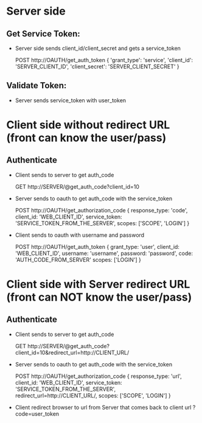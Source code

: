 # Server side

## Get Service Token:

 * Server side sends client_id/client_secret and gets a service_token

    POST http://OAUTH/get_auth_token
        {
            'grant_type': 'service',
            'client_id': 'SERVER_CLIENT_ID',
            'client_secret': 'SERVER_CLIENT_SECRET'
        }

## Validate Token:

 * Server sends service_token with user_token


# Client side without redirect URL (front can know the user/pass)

## Authenticate

 * Client sends to server to get auth_code

	GET http://SERVER/@get_auth_code?client_id=10

 * Server sends to oauth to get auth_code with the service_token

    POST http://OAUTH/get_authorization_code
        {
            response_type: 'code',
            client_id: 'WEB_CLIENT_ID',
            service_token: 'SERVICE_TOKEN_FROM_THE_SERVER',
            scopes: ['SCOPE', 'LOGIN'] 
        }

 * Client sends to oauth with username and password

    POST http://OAUTH/get_auth_token
        {
            grant_type: 'user',
            client_id: 'WEB_CLIENT_ID',
            username: 'username',
            password: 'password',
            code: 'AUTH_CODE_FROM_SERVER'
            scopes: ['LOGIN']
        }

# Client side with Server redirect URL (front can NOT know the user/pass)

## Authenticate

 * Client sends to server to get auth_code

    GET http://SERVER/@get_auth_code?client_id=10&redirect_url=http://CLIENT_URL/

 * Server sends to oauth to get auth_code with the service_token

    POST http://OAUTH/get_authorization_code
        {
            response_type: 'url',
            client_id: 'WEB_CLIENT_ID',
            service_token: 'SERVICE_TOKEN_FROM_THE_SERVER',
            redirect_url=http://CLIENT_URL/,
            scopes: ['SCOPE', 'LOGIN'] 
        }

 * Client redirect browser to url from Server that comes back to client url ?code=user_token
